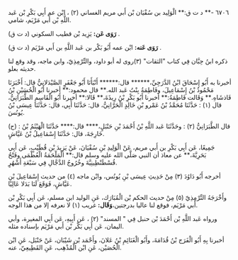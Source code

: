 ٦٧٠٦ -** د ت ق:** الْوَلِيد بن سُفْيَان بْن أَبي مريم الغساني (٢) ، ابْن عم أَبِي بَكْرِ بْن عَبد اللَّهِ بْن أَبي مَرْيَم، شامي.

**رَوَى عَن:** يَزِيد بْن قطيب السكوني (د ت ق) .

**رَوَى عَنه:** ابْن عمه أَبُو بَكْر بن عَبد اللَّهِ بن أَبي مَرْيَم (د ت ق) .

ذكره ابنُ حِبَّان فِي كتاب "الثقات" (٣)روى له أبو داود، والتِّرْمِذِيّ، وابن ماجه، وقد وقع لنا حديثه بعلو.

أخبرنا به أَبُو إِسْحَاقَ ابْنُ الدَّرَجِيِّ،****** قال:****** أَنْبَأَنَا أَبُو جَعْفَرٍ الصَّيْدَلانِيُّ قال: أَخْبَرَنَا مَحْمُودُ بْنُ إِسْمَاعِيلَ، وفَاطِمَةُ بِنْتُ عَبد الله.** قال محمود:** أخبرنا أَبُو الْحُسَيْنِ بْنُ فَاذشَاهِ.** وَقَالت فَاطِمَةُ:** أخبرنا أَبُو بَكْرِ بْنُ رِيذَةَ،** قَالا:** أخبرنا أَبُو الْقَاسِمِ الطَّبَرَانِيُّ، قال (١) : حَدَّثَنَا مُحَمَّدُ بْنُ عَمْرو بْنِ خَالِدٍ الْحَرَّانِيُّ، قال: حَدَّثَنَا أَبِي، قال: حَدَّثَنَا عِيسَى بْنُ يُونُسَ.

(ح) : قال الطَّبَرَانِيُّ (٢) : وحَدَّثَنَا عَبد اللَّهِ بْنُ أَحْمَدَ بْنِ حَنْبَلٍ،**** قال:**** حَدَّثَنَا الْهَيْثَمُ بْنُ خَارِجَةَ، قال: حَدَّثَنَا إِسْمَاعِيلُ بْنُ عَيَّاشٍ.

جَمِيعًا، عَن أَبِي بَكْرِ بن أَبي مريم، عَنْ الْوَلِيدِ بْنِ سُفْيَانَ، عَنْ يَزِيدَ بْنِ قُطَيْبٍ، عَن أَبِي بَحَرِيَّةَ،** عن معاذ أن النبي صَلَّى الله عليه وسلم قال:** الْمَلْحَمَةُ الْعُظْمَى وفَتْحُ قُسْطَنْطِينِيَّةَ وخُرُوجُ الدَّجَّالِ فِي سَبْعَةِ أَشْهُرٍ.

أخرجه أَبُو دَاوُدَ (٣) مِنْ حَدِيثِ عِيسَى بْنِ يُونُس، وابْن ماجه (٤) من حديث إِسْمَاعِيلَ بْنِ عَيَّاشٍ، فَوَقَعَ لَنَا بَدَلا عَالِيًا.

وأَخْرَجَهُ التِّرْمِذِيّ (٥) مِنْ حديث الحكم بْن الْمُبَارَك، عَنِ الوليد ابن مسلم، عَن أَبِي بَكْرِ بْن أَبي مَرْيَم، فوقع لنا عاليا بدرجتين،**وَقَال:** غريب (١) لا نعرفه إلا من هذا الوجه.

ورواه عَبد اللَّهِ بْن أَحْمَدَ بْن حنبل فِي " المسند" (٢) ، عَن أَبِيهِ، عَن أَبِي المغيرة، وأبي اليمان، عَن أَبِي بَكْر بْن أَبي مَرْيَم بإسناده مثله.

أخبرنا بِهِ أَبُو الْفَرَج بْنُ قُدَامَةَ، وأَبُو الْغَنَائِمِ بْنُ عَلانَ، وأَحْمَد بْن شَيْبَان، عَنْ حَنْبَل، عَنِ ابْن الْحُصَيْن، عَنِ ابْن الْمُذْهِب، عَنِ القَطِيعِيّ، عنه.